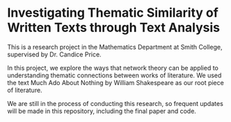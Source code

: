 # Investigating Thematic Similarity of Written Texts through Text Analysis

This is a research project in the Mathematics Department at Smith College, supervised by Dr. Candice Price. 

In this project, we explore the ways that network theory can be applied to understanding thematic connections between works of literature. We used the text Much Ado About Nothing by William Shakespeare as our root piece of literature.

We are still in the process of conducting this research, so frequent updates will be made in this repository, including the final paper and code. 
